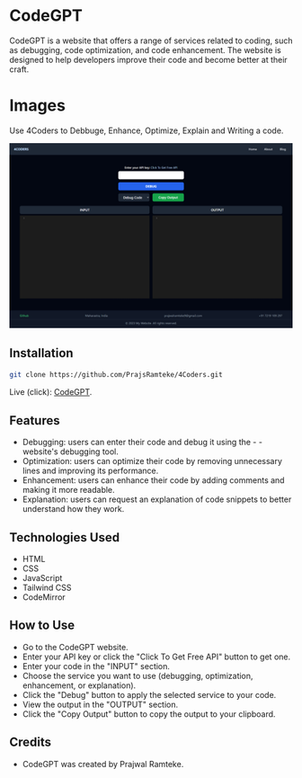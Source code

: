 <!-- @format -->

# CodeGPT

CodeGPT is a website that offers a range of services related to coding, such as debugging, code optimization, and code enhancement. The website is designed to help developers improve their code and become better at their craft.

# Images

Use 4Coders to Debbuge, Enhance, Optimize, Explain and Writing a code.

![AI Code Translator](./images/demo.png)

## Installation

```sh
git clone https://github.com/PrajsRamteke/4Coders.git
```

Live (click): [CodeGPT](https://GPTcode.netlify.app/).

## Features

- Debugging: users can enter their code and debug it using the - - website's debugging tool.
- Optimization: users can optimize their code by removing unnecessary lines and improving its performance.
- Enhancement: users can enhance their code by adding comments and making it more readable.
- Explanation: users can request an explanation of code snippets to better understand how they work.

## Technologies Used

- HTML
- CSS
- JavaScript
- Tailwind CSS
- CodeMirror

## How to Use

- Go to the CodeGPT website.
- Enter your API key or click the "Click To Get Free API" button to get one.
- Enter your code in the "INPUT" section.
- Choose the service you want to use (debugging, optimization, enhancement, or explanation).
- Click the "Debug" button to apply the selected service to your code.
- View the output in the "OUTPUT" section.
- Click the "Copy Output" button to copy the output to your clipboard.

## Credits

- CodeGPT was created by Prajwal Ramteke.
